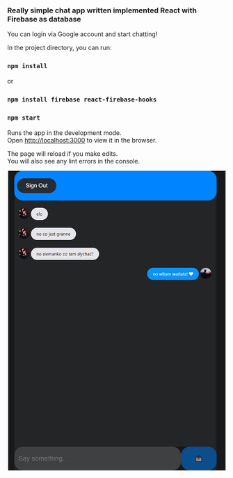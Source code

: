### Really simple chat app written implemented React with Firebase as database
You can login via Google account and start chatting!

In the project directory, you can run:

### `npm install `
or
### `npm install firebase react-firebase-hooks`
### `npm start`

Runs the app in the development mode.<br />
Open [http://localhost:3000](http://localhost:3000) to view it in the browser.

The page will reload if you make edits.<br />
You will also see any lint errors in the console.

<p align="center">
  <img src="https://github.com/zbigniewstefaniuk/zbigniewstefaniuk/blob/master/react-firebase-chat.png">
</p>



